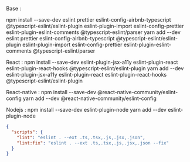 Base :

npm install --save-dev eslint prettier eslint-config-airbnb-typescript @typescript-eslint/eslint-plugin eslint-plugin-import eslint-config-prettier eslint-plugin-eslint-comments @typescript-eslint/parser
yarn add --dev eslint prettier eslint-config-airbnb-typescript @typescript-eslint/eslint-plugin eslint-plugin-import eslint-config-prettier eslint-plugin-eslint-comments @typescript-eslint/parser

React :
npm install --save-dev eslint-plugin-jsx-a11y eslint-plugin-react eslint-plugin-react-hooks @typescript-eslint/eslint-plugin
yarn add --dev eslint-plugin-jsx-a11y eslint-plugin-react eslint-plugin-react-hooks @typescript-eslint/eslint-plugin

React-native :
npm install --save-dev @react-native-community/eslint-config
yarn add --dev @react-native-community/eslint-config

Nodejs :
npm install --save-dev eslint-plugin-node
yarn add --dev eslint-plugin-node

```json
{
  "scripts": {
    "lint": "eslint . --ext .ts,.tsx,.js,.jsx,.json",
    "lint:fix": "eslint . --ext .ts,.tsx,.js,.jsx,.json --fix"
  }
}
```
